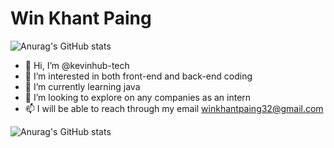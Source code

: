 # Win Khant Paing

![Anurag's GitHub stats](https://github-readme-stats.vercel.app/api?username=kevinhub-tech&show_icons=true&theme=graywhite )

- 👋 Hi, I’m @kevinhub-tech
- 👀 I’m interested in both front-end and back-end coding
- 🌱 I’m currently learning java
- 💞️ I’m looking to explore on any companies as an intern
- 📫 I will be able to reach through my email winkhantpaing32@gmail.com

![Anurag's GitHub stats](https://github-readme-stats.vercel.app/api?username=kevinhub-tech&show_icons=true&theme=graywhite )

<!---
kevinhub-tech/kevinhub-tech is a ✨ special ✨ repository because its `README.md` (this file) appears on your GitHub profile.
You can click the Preview link to take a look at your changes.
--->
